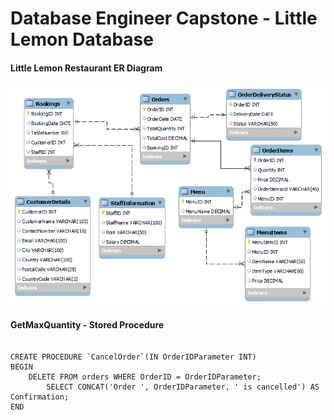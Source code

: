 <link href="https://cdn.jsdelivr.net/npm/prismjs@1.28.0/themes/prism.min.css" rel="stylesheet" />
<script src="https://cdn.jsdelivr.net/npm/prismjs@1.28.0/prism.min.js"></script>
<h1>Database Engineer Capstone - Little Lemon Database</h1>
<h4>Little Lemon Restaurant ER Diagram</h4>
<img src="https://github.com/josephnallen1986/db-capstone-project/blob/main/00.%20ER%20Diagram%20(LittleLemonDM).png?raw=true" alt="Little Lemon DB ER Diagram">
<h4>GetMaxQuantity - Stored Procedure</h4>
<pre><code class="language-sql">
CREATE PROCEDURE `CancelOrder`(IN OrderIDParameter INT)
BEGIN
	DELETE FROM orders WHERE OrderID = OrderIDParameter;
        SELECT CONCAT('Order ', OrderIDParameter, ' is cancelled') AS Confirmation;
END
</code></pre>
